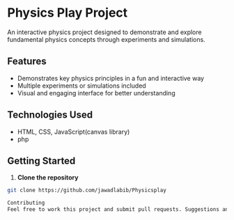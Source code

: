 # Physics Play Project

An interactive physics project designed to demonstrate and explore fundamental physics concepts through experiments and simulations.

## Features
- Demonstrates key physics principles in a fun and interactive way
- Multiple experiments or simulations included
- Visual and engaging interface for better understanding

## Technologies Used
- HTML, CSS, JavaScript(canvas library)
- php

## Getting Started
1. **Clone the repository**  
```bash
git clone https://github.com/jawadlabib/Physicsplay

Contributing
Feel free to work this project and submit pull requests. Suggestions and improvements are welcome!
